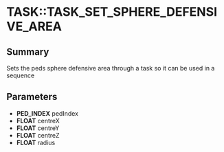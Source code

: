 # TASK::TASK_SET_SPHERE_DEFENSIVE_AREA

## Summary
Sets the peds sphere defensive area through a task so it can be used in a sequence

## Parameters
* **PED_INDEX** pedIndex
* **FLOAT** centreX
* **FLOAT** centreY
* **FLOAT** centreZ
* **FLOAT** radius
